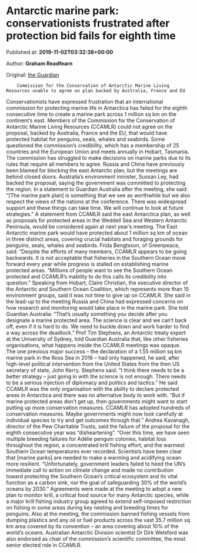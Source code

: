 
# Antarctic marine park: conservationists frustrated after protection bid fails for eighth time

Published at: **2019-11-02T03:32:38+00:00**

Author: **Graham Readfearn**

Original: [the Guardian](https://www.theguardian.com/environment/2019/nov/02/antarctic-marine-park-conservationists-frustrated-after-protection-bid-fails-for-eight-time)


        Commission for the Conservation of Antarctic Marine Living Resources unable to agree on plan backed by Australia, France and EU
      
Conservationists have expressed frustration that an international commission for protecting marine life in Antarctica has failed for the eighth consecutive time to create a marine park across 1 million sq km on the continent’s east.
Members of the Commission for the Conservation of Antarctic Marine Living Resources (CCAMLR) could not agree on the proposal, backed by Australia, France and the EU, that would have protected habitat for penguins, seals, whales and seabirds.
Some questioned the commission’s credibility, which has a membership of 25 countries and the European Union and meets annually in Hobart, Tasmania.
The commission has struggled to make decisions on marine parks due to its rules that require all members to agree. Russia and China have previously been blamed for blocking the east Antarctic plan, but the meetings are behind closed doors.
Australia’s environment minister, Sussan Ley, had backed the proposal, saying the government was committed to protecting the region.
In a statement to Guardian Australia after the meeting, she said: “[The marine park plan] is something that we see as worthwhile but we also respect the views of the nations at the conference. There was widespread support and these things can take time. We will continue to look at future strategies.”
A statement from CCAMLR said the east Antarctica plan, as well as proposals for protected areas in the Weddell Sea and Western Antarctic Peninsula, would be considered again at next year’s meeting.
The East Antarctic marine park would have protected about 1 million sq km of ocean in three distinct areas, covering crucial habitats and foraging grounds for penguins, seals, whales and seabirds.
Frida Bengtsson, of Greenpeace, said: “Despite the efforts of many members, CCAMLR appears to be going backwards. It is not acceptable that fisheries in the Southern Ocean move forward every year while progress is stalled on establishing marine protected areas.
“Millions of people want to see the Southern Ocean protected and CCAMLR’s inability to do this calls its credibility into question.”
Speaking from Hobart, Claire Christian, the executive director of the Antarctic and Southern Ocean Coalition, which represents more than 15 environment groups, said it was not time to give up on CCAMLR.
She said in the lead-up to the meeting Russia and China had expressed concerns on how research and monitoring would take place in the marine park.
She told Guardian Australia: “That’s usually something you decide after you designate a marine protected area. The science is clear and we can’t back off, even if it is hard to do. We need to buckle down and work harder to find a way across the deadlock.”
Prof Tim Stephens, an Antarctic treaty expert at the University of Sydney, told Guardian Australia that, like other fisheries organisations, what happens inside the CCAMLR meetings was opaque.
The one previous major success – the declaration of a 1.55 million sq km marine park in the Ross Sea in 2016 – had only happened, he said, after high-level political intervention from the United States from the then US secretary of state, John Kerry.
Stephens said: “I think there needs to be a better strategy – just going in with the science is not enough. There needs to be a serious injection of diplomacy and politics and tactics.”
He said CCAMLR was the only organisation with the ability to declare protected areas in Antarctica and there was no alternative body to work with.
“But if marine protected areas don’t get up, then governments might want to start putting up more conservation measures. CCAMLR has adopted hundreds of conservation measures. Maybe governments might now look carefully at individual species to try and get outcomes through that.”
Andrea Kavanagh, director of the Pew Charitable Trusts, said the failure of the proposal for the eighth consecutive year was “disheartening”.
“Over this time, we have seen multiple breeding failures for Adélie penguin colonies, habitat loss throughout the region, a concentrated krill fishing effort, and the warmest Southern Ocean temperatures ever recorded. Scientists have been clear that [marine parks] are needed to make a warming and acidifying ocean more resilient.
“Unfortunately, government leaders failed to heed the UN’s immediate call to action on climate change and made no contribution toward protecting the Southern Ocean’s critical ecosystem and its vital function as a carbon sink, nor the goal of safeguarding 30% of the world’s oceans by 2030.”
Agreements were made at the meeting to adopt a new plan to monitor krill, a critical food source for many Antarctic species, while a major krill fishing industry group agreed to extend self-imposed restriction on fishing in some areas during key nesting and breeding times for penguins.
Also at the meeting, the commission banned fishing vessels from dumping plastics and any oil or fuel products across the vast 35.7 million sq km area covered by its convention – an area covering about 10% of the world’s oceans.
Australian Antarctic Division scientist Dr Dirk Welsford was also endorsed as chair of the commission’s scientific committee, the most senior elected role in CCAMLR.
